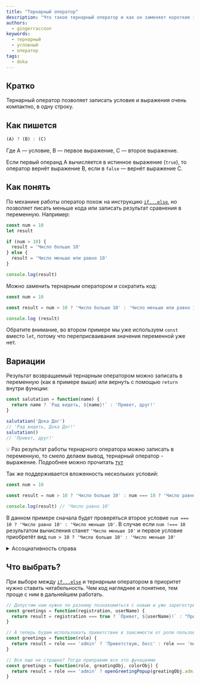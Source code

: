 ```yaml
---
title: "Тернарный оператор"
description: "Что такое тернарный оператор и как он заменяет короткие if"
authors:
  - gingerraccoon
keywords:
  - тернарный
  - условный
  - оператор
tags:
  - doka
---
```


## Кратко

Тернарный оператор позволяет записать условие и выражения очень компактно, в одну строку.

## Как пишется

```js
(A) ? (B) : (C)
```

Где A — условие, B — первое выражение, C — второе выражение.

Если первый операнд A вычисляется в истинное выражение (`true`), то оператор вернёт выражение B, если в `false` — вернёт выражение C.

## Как понять

По механике работы оператор похож на инструкцию [`if...else`](/js/if-else), но позволяет писать меньше кода или записать результат сравнения в переменную. Например:

```js
const num = 10
let result

if (num > 10) {
  result = 'Число больше 10'
} else {
  result = 'Число меньше или равно 10'
}

console.log(result)
```

Можно заменить тернарным оператором и сократить код:

```js
const num = 10

const result = num > 10 ? 'Число больше 10' : 'Число меньше или равно 10'

console.log (result)
```

Обратите внимание, во втором примере мы уже используем `const` вместо `let`, потому что переприсваивания значения переменной уже нет.

## Вариации

Результат возвращаемый тернарным оператором можно записать в переменную (как в примере выше) или вернуть с помощью `return` внутри функции:

```js
const salutation = function(name) {
  return name ? `Рад видеть, ${name}!` : 'Привет, друг!'
}

salutation('Дока Дог')
// 'Рад видеть, Дока Дог!'
salutation()
// 'Привет, друг!'
```

<aside>

  💡 Раз результат работы тернарного оператора можно записать в переменную, то смело делаем вывод, тернарный оператор - выражение. Подробнее можно прочитать [тут](/js/expressions-vs-statements)

</aside>

Так же поддерживается вложенность нескольких условий:

```js
const num = 10

const result = num > 10 ? 'Число больше 10' : num === 10 ? 'Число равно 10' : 'Число меньше 10'

console.log(result) // 'Число равно 10'
```
В данном примере сначала будет проверяться второе условие `num === 10 ? 'Число равно 10' : 'Число меньше 10'`. В случае если `num !=== 10` результатом вычисления станет `'Число меньше 10'` и первое условие приобретёт вид `num > 10 ? 'Число больше 10' : 'Число меньше 10'`

<details>
  <summary>Ассоциативность справа</summary>
  Ассоциативность - порядок обработки операторов с одинаковым приоритетом.
  Тернарный оператор имеет ассоциативность справа налево, так же как и оператор присваивания. Например данные выражения - одинаковы:

  ```js
  a = b = c = d
  a = (b = (c = d))
  ```

</details>

## Что выбрать?

При выборе между [`if...else`](/js/if-else) и тернарным оператором в приоритет нужно ставить читабельность. Чем код нагляднее и понятнее, тем проще с ним в дальнейшем работать.

```js
// Допустим нам нужно по разному познакомиться с новым и уже зарегестрированным пользователем
const greetings = function(registration, userName) {
  return result = registration === true ? `Привет, ${userName}!` : "Привет, незнакомец"
}

// А теперь будем использовать приветствие в заисимости от роли пользователя
const greetings = function(role) {
  return result = role === 'admin' ? 'Приветствую, босс' : role === 'moder' ? 'Приветствую, смотритель порядка' : role === 'user' : 'Здравствуй, пользователь' ? role === 'guest' ? 'Здравствуй, гость' : 'Привет, некто'
}

// Все еще не страшно? Тогда приправим все это функциями
const greetings = function(role, greatingObj, colorObj) {
  return result = role === 'admin' ? openGreetingPopup(greatingObj.admin, colorObj.admin) : role === 'moder' ? openGreetingPopup(greatingObj.moder, colorObj.moder) : role === 'user' : openGreetingPopup(greatingObj.user, colorObj.user) ? role === 'guest' ? openGreetingPopup(greatingObj.guest, colorObj.guest) : openGreetingPopup(greatingObj.undef, colorObj.undef)
}

```